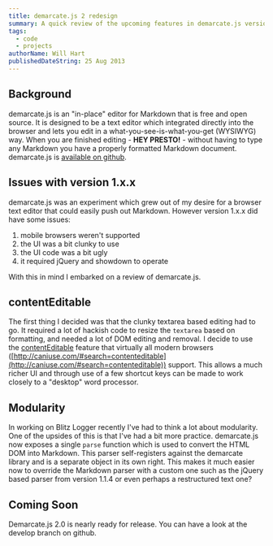 ```yaml
---
title: demarcate.js 2 redesign
summary: A quick review of the upcoming features in demarcate.js version 2
tags:
  - code
  - projects
authorName: Will Hart
publishedDateString: 25 Aug 2013
---
```


## Background

demarcate.js is an "in-place" editor for Markdown that is free and open source.
It is designed to be a text editor which integrated directly into the browser
and lets you edit in a what-you-see-is-what-you-get (WYSIWYG) way. When you are
finished editing - **HEY PRESTO!** - without having to type any Markdown you
have a properly formatted Markdown document. demarcate.js is [available on
github](https://github.com/will-hart/demarcate.js).

## Issues with version 1.x.x

demarcate.js was an experiment which grew out of my desire for a browser text
editor that could easily push out Markdown. However version 1.x.x did have some
issues:

1. mobile browsers weren't supported
2. the UI was a bit clunky to use
3. the UI code was a bit ugly
4. it required jQuery and showdown to operate

With this in mind I embarked on a review of demarcate.js.

## contentEditable

The first thing I decided was that the clunky textarea based editing had to go.
It required a lot of hackish code to resize the `textarea` based on formatting,
and needed a lot of DOM editing and removal. I decide to use the
[contentEditable](https://developer.mozilla.org/en-US/docs/Web/HTML/Content_Editable)
feature that virtually all modern browsers
([http://caniuse.com/#search=contenteditable](http://caniuse.com/#search=contenteditable))
support. This allows a much richer UI and through use of a few shortcut keys can
be made to work closely to a "desktop" word processor.

## Modularity

In working on Blitz Logger recently I've had to think a lot about modularity.
One of the upsides of this is that I've had a bit more practice. demarcate.js
now exposes a single `parse` function which is used to convert the HTML DOM into
Markdown. This parser self-registers against the demarcate library and is a
separate object in its own right. This makes it much easier now to override the
Markdown parser with a custom one such as the jQuery based parser from version
1.1.4 or even perhaps a restructured text one?

## Coming Soon

Demarcate.js 2.0 is nearly ready for release. You can have a look at the develop
branch on github.
